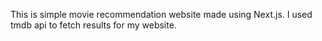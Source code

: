 This is simple movie recommendation website made using Next.js. I used tmdb api to fetch results for my website.